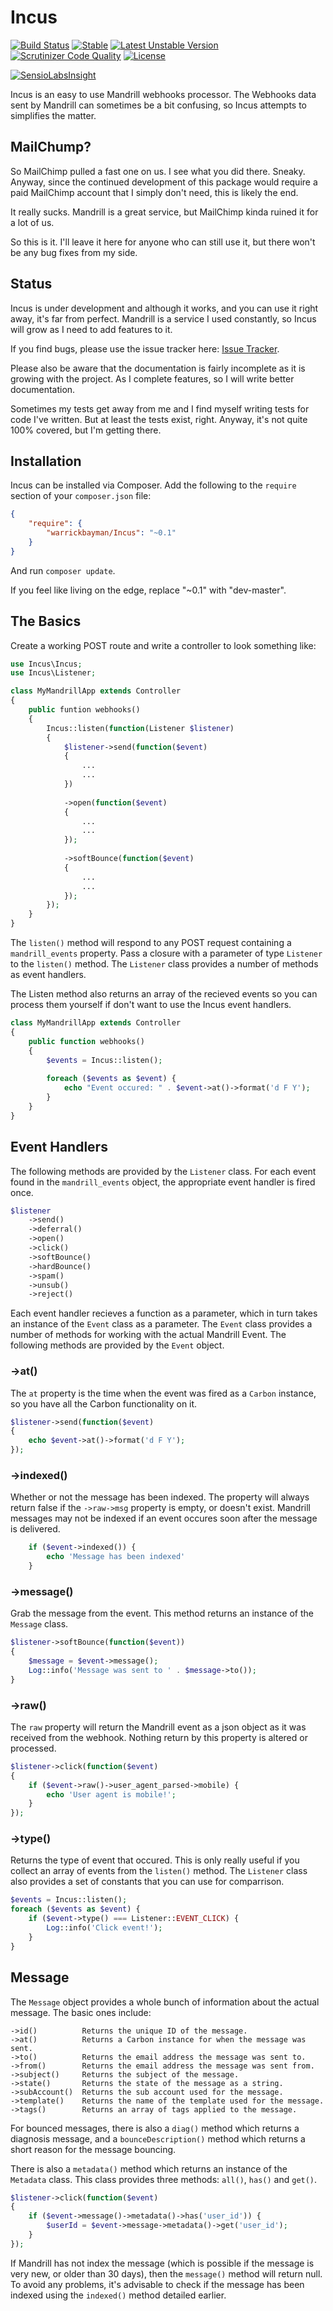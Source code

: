 # Incus

[![Build Status](https://travis-ci.org/warrickbayman/Incus.svg)](https://travis-ci.org/warrickbayman/Incus)
[![Stable](https://poser.pugx.org/warrickbayman/incus/v/stable.svg)](https://packagist.org/packages/warrickbayman/incus)
[![Latest Unstable Version](https://poser.pugx.org/warrickbayman/incus/v/unstable)](https://packagist.org/packages/warrickbayman/incus)
[![Scrutinizer Code Quality](https://scrutinizer-ci.com/g/warrickbayman/Incus/badges/quality-score.png?b=master)](https://scrutinizer-ci.com/g/warrickbayman/Incus/?branch=master)
[![License](https://poser.pugx.org/warrickbayman/incus/license)](https://packagist.org/packages/warrickbayman/incus)

[![SensioLabsInsight](https://insight.sensiolabs.com/projects/02b6ee54-c786-4de4-b387-38defe63f142/small.png)](https://insight.sensiolabs.com/projects/02b6ee54-c786-4de4-b387-38defe63f142)

Incus is an easy to use Mandrill webhooks processor. The Webhooks data sent by Mandrill can sometimes be a bit confusing, so Incus attempts to simplifies the matter.

## MailChump?
So MailChimp pulled a fast one on us. I see what you did there. Sneaky. Anyway, since the continued development of this package would require a paid MailChimp account that I simply don't need, this is likely the end. 

It really sucks. Mandrill is a great service, but MailChimp kinda ruined it for a lot of us.

So this is it. I'll leave it here for anyone who can still use it, but there won't be any bug fixes from my side.

## Status
Incus is under development and although it works, and you can use it right away, it's far from perfect. Mandrill is a service I used constantly, so Incus will grow as I need to add features to it.

If you find bugs, please use the issue tracker here: [Issue Tracker](https://github.com/warrickbayman/incus/issues).

Please also be aware that the documentation is fairly incomplete as it is growing with the project. As I complete features, so I will write better documentation.

Sometimes my tests get away from me and I find myself writing tests for code I've written. But at least the tests exist, right. Anyway, it's not quite 100% covered, but I'm getting there.


## Installation
Incus can be installed via Composer. Add the following to the `require` section of your `composer.json` file:

```json
{
	"require": {
		"warrickbayman/Incus": "~0.1"
	}
}

```

And run `composer update`.

If you feel like living on the edge, replace "~0.1" with "dev-master".

## The Basics
Create a working POST route and write a controller to look something like:

```php
use Incus\Incus;
use Incus\Listener;

class MyMandrillApp extends Controller
{
	public funtion webhooks()
	{
		Incus::listen(function(Listener $listener)
		{			
			$listener->send(function($event)
			{
				...
				...
			})
			
			->open(function($event)
			{
				...
				...
			});
			
			->softBounce(function($event)
			{
				...
				...
			});
		});
	}
}
```

The `listen()` method will respond to any POST request containing a `mandrill_events` property. Pass a closure with a parameter of type `Listener` to the `listen()` method. The `Listener` class provides a number of methods as event handlers.

The Listen method also returns an array of the recieved events so you can process them yourself if don't want to use the Incus event handlers.

```php
class MyMandrillApp extends Controller
{
	public function webhooks()
	{
		$events = Incus::listen();
		
		foreach ($events as $event) {
			echo "Event occured: " . $event->at()->format('d F Y');
		}		
	}
}
```

## Event Handlers
The following methods are provided by the `Listener` class. For each event found in the `mandrill_events` object, the appropriate event handler is fired once.

```php
$listener
	->send()
	->deferral()
	->open()
	->click()
	->softBounce()
	->hardBounce()
	->spam()
	->unsub()
	->reject()
```

Each event handler recieves a function as a parameter, which in turn takes an instance of the `Event` class as a parameter. The `Event` class provides a number of methods for working with the actual Mandrill Event. The following methods are provided by the `Event` object.

### ->at()
The `at` property is the time when the event was fired as a `Carbon` instance, so you have all the Carbon functionality on it.

```php
$listener->send(function($event)
{
	echo $event->at()->format('d F Y');
});
```

### ->indexed()
Whether or not the message has been indexed. The property will always return false if the `->raw->msg` property is empty, or doesn't exist. Mandrill messages may not be indexed if an event occures soon after the message is delivered.

```php
	if ($event->indexed()) {
		echo 'Message has been indexed'
	}
```

### ->message()
Grab the message from the event. This method returns an instance of the `Message` class.

```php
$listener->softBounce(function($event))
{
	$message = $event->message();
	Log::info('Message was sent to ' . $message->to());
}
```

### ->raw()
The `raw` property will return the Mandrill event as a json object as it was received from the webhook. Nothing return by this property is altered or processed.

```php
$listener->click(function($event)
{
	if ($event->raw()->user_agent_parsed->mobile) {
		echo 'User agent is mobile!';
	}
});
```

### ->type()
Returns the type of event that occured. This is only really useful if you collect an array of events from the `listen()` method. The `Listener` class also provides a set of constants that you can use for comparrison.

```php
$events = Incus::listen();
foreach ($events as $event) {
	if ($event->type() === Listener::EVENT_CLICK) {
		Log::info('Click event!');
	}
}
```


## Message
The `Message` object provides a whole bunch of information about the actual message. The basic ones include:

    ->id()          Returns the unique ID of the message.
    ->at()          Returns a Carbon instance for when the message was sent.
    ->to()          Returns the email address the message was sent to.
    ->from()        Returns the email address the message was sent from.
    ->subject()     Returns the subject of the message.
    ->state()       Returns the state of the message as a string.
    ->subAccount()  Returns the sub account used for the message.
    ->template()    Returns the name of the template used for the message.
    ->tags()        Returns an array of tags applied to the message.
    
For bounced messages, there is also a `diag()` method which returns a diagnosis message, and a `bounceDescription()` method which returns a short reason for the message bouncing.

There is also a `metadata()` method which returns an instance of the `Metadata` class. This class provides three methods: `all()`, `has()` and `get()`.

```php
$listener->click(function($event)
{
    if ($event->message()->metadata()->has('user_id')) {
        $userId = $event->message->metadata()->get('user_id');
    }
});
```

If Mandrill has not index the message (which is possible if the message is very new, or older than 30 days), then the `message()` method will return null. To avoid any problems, it's advisable to check if the message has been indexed using the `indexed()` method detailed earlier.
